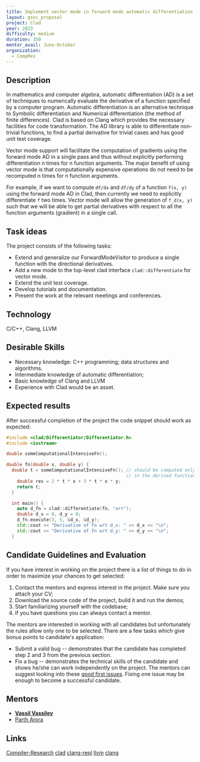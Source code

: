 ```yaml
---
title: Implement vector mode in forward mode automatic differentiation in Clad
layout: gsoc_proposal
project: Clad
year: 2023
difficulty: medium
duration: 350
mentor_avail: June-October
organization:
  - CompRes
---
```


## Description

In mathematics and computer algebra, automatic differentiation (AD) is a set of
techniques to numerically evaluate the derivative of a function specified by a
computer program. Automatic differentiation is an alternative technique to
Symbolic differentiation and Numerical differentiation (the method of finite
differences). Clad is based on Clang which provides the necessary facilities for
code transformation. The AD library is able to differentiate non-trivial
functions, to find a partial derivative for trivial cases and has good unit test
coverage.

Vector mode support will facilitate the computation of gradients using the
forward mode AD in a single pass and thus without explicitly performing
differentiation n times for n function arguments. The major benefit of using
vector mode is that computationally expensive operations do not need to be
recomputed n times for n function arguments.

For example, if we want to compute `df/dx` and `df/dy` of a function `f(x, y)`
using the forward mode AD in Clad, then currently we need to explicitly
differentiate `f` two times. Vector mode will allow the generation of
`f_d(x, y)` such that we will be able to get partial derivatives with respect to
all the function arguments (gradient) in a single call.

## Task ideas

The project consists of the following tasks:

- Extend and generalize our ForwardModeVisitor to produce a single function with
  the directional derivatives.
- Add a new mode to the top-level clad interface `clad::differentiate` for
  vector mode.
- Extend the unit test coverage.
- Develop tutorials and documentation.
- Present the work at the relevant meetings and conferences.

## Technology

C/C++, Clang, LLVM

## Desirable Skills

- Necessary knowledge: C++ programming; data structures and algorithms.
- Intermediate knowledge of automatic differentiation;
- Basic knowledge of Clang and LLVM
- Experience with Clad would be an asset.

## Expected results

After successful completion of the project the code snippet should work as
expected:

```cpp
#include <clad/Differentiator/Differentiator.h>
#include <iostream>

double someComputationalIntensiveFn();

double fn(double x, double y) {
  double t = someComputationalIntensiveFn(); // should be computed only once
                                             // in the derived function.
    double res = 2 * t * x + 3 * t * x * y;
    return t;
  }

  int main() {
    auto d_fn = clad::differentiate(fn, "arr");
    double d_x = 0, d_y = 0;
    d_fn.execute(3, 5, &d_x, &d_y);
    std::cout << "Derivative of fn wrt d_x: " << d_x << "\n";
    std::cout << "Derivative of fn wrt d_y: " << d_y << "\n";
  }
```

## Candidate Guidelines and Evaluation

If you have interest in working on the project there is a list of things to do
in order to maximize your chances to get selected:

1. Contact the mentors and express interest in the project. Make sure you attach
   your CV;
2. Download the source code of the project, build it and run the demos;
3. Start familiarizing yourself with the codebase;
4. If you have questions you can always contact a mentor.

The mentors are interested in working with all candidates but unfortunately the
rules allow only one to be selected. There are a few tasks which give bonus
points to candidate's application:

- Submit a valid bug -- demonstrates that the candidate has completed step 2 and
  3 from the previous section.
- Fix a bug -- demonstrates the technical skills of the candidate and shows
  he/she can work independently on the project. The mentors can suggest looking
  into these
  [good first issues](https://github.com/vgvassilev/clad/labels/good%20first%20issue).
  Fixing one issue may be enough to become a successful candidate.

## Mentors

- **[Vassil Vassilev](mailto:vvasilev@cern.ch)**
- [Parth Arora](mailto:partharora99160808@gmail.com)

## Links

[Compiler-Research](https://compiler-research.org)
[clad](https://github.com/vgvassilev/clad)
[clang-repl](https://root.cern/blog/cling-in-llvm/) [llvm](https://llvm.org/)
[clang](https://clang.llvm.org/)
